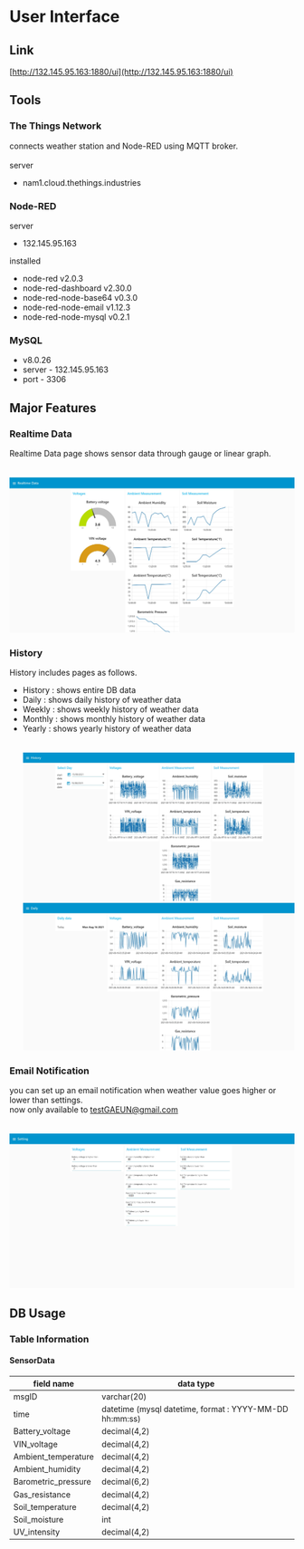 # User Interface

## Link


[http://132.145.95.163:1880/ui](http://132.145.95.163:1880/ui) 

## Tools

### The Things Network
connects weather station and Node-RED using MQTT broker.<br>
<br>
server
- nam1.cloud.thethings.industries

### Node-RED

server

- 132.145.95.163

installed

- node-red v2.0.3
- node-red-dashboard v2.30.0
- node-red-node-base64 v0.3.0
- node-red-node-email v1.12.3
- node-red-node-mysql v0.2.1

### MySQL

- v8.0.26
- server - 132.145.95.163
- port - 3306

## Major Features


### Realtime Data
Realtime Data page shows sensor data through gauge or linear graph.<br><br><br>
![realtime](./img/realtime.jpg)

### History
History includes pages as follows.
- History : shows entire DB data
- Daily : shows daily history of weather data
- Weekly : shows weekly history of weather data
- Monthly : shows monthly history of weather data
- Yearly : shows yearly history of weather data<br><br><br>
![History](./img/history.jpg)<br>
![Daily](./img/daily.jpg)<br>

### Email Notification
you can set up an email notification when weather value goes higher or lower than settings.<br>
now only available to testGAEUN@gmail.com<br><br><br>
![settings](./img/setting.jpg)


## DB Usage

### Table Information
#### SensorData
|field name|data type|
|----------|---------|
| msgID | varchar(20) |
| time | datetime (mysql datetime, format : YYYY-MM-DD hh:mm:ss) |
| Battery_voltage | decimal(4,2) |
| VIN_voltage | decimal(4,2) |
| Ambient_temperature | decimal(4,2) |
| Ambient_humidity | decimal(4,2) |
| Barometric_pressure | decimal(6,2) |
| Gas_resistance | decimal(4,2) |
| Soil_temperature | decimal(4,2) |
| Soil_moisture | int |
| UV_intensity | decimal(4,2) |
